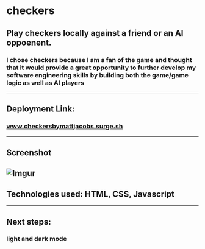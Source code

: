 # checkers

## Play checkers locally against a friend or an AI oppoenent.
### I chose checkers because I am a fan of the game and thought that it would provide a great opportunity to further develop my software engineering skills by building both the game/game logic as well as AI players

---
## Deployment Link: 
### www.checkersbymattjacobs.surge.sh
---
## Screenshot
![Imgur](https://i.imgur.com/qc51JBQ.png)
---
## Technologies used: HTML, CSS, Javascript
---
## Next steps:
### light and dark mode
